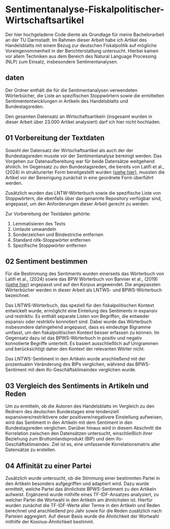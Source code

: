 # Sentimentanalyse-Fiskalpolitischer-Wirtschaftsartikel

Der hier hochgeladene Code diente als Grundlage für meine Bachelorarbeit an der TU Darmstadt. Im Rahmen dieser Arbeit habe ich Artikel des Handelsblatts mit einem Bezug zur deutschen Fiskalpolitik auf mögliche Voreingenommenheit in der Berichterstattung untersucht. Hierbei kamen vor allem Techniken aus dem Bereich des Natural Language Processing (NLP) zum Einsatz, insbesondere Sentimentanalysen.

## daten
Der Ordner enthält die für die Sentimentanalysen verwendeten Wörterbücher, die Liste an spezifischen Stoppwörtern sowie die ermittelten Sentimententwicklungen in Artikeln des Handelsblatts und Bundestagsreden.

Den gesamten Datensatz an Wirtschaftsartikeln (insgesamt wurden in dieser Arbeit über 23.000 Artikel analysiert) darf ich hier nicht hochladen.

## 01 Vorbereitung der Textdaten
Sowohl der Datensatz der Wirtschaftsartikel als auch der der Bundestagsreden musste vor der Sentimentanalyse bereinigt werden. Das Vorgehen zur Datenaufbereitung war für beide Datensätze weitgehend ähnlich. Im Gegensatz zu den Bundestagsreden, die bereits von Latifi et al., (2024) in strukturierter Form bereitgestellt wurden ([siehe hier](https://github.com/albi-lt/Fiscal-Policy-in-the-Bundestag/blob/main/README.md)), mussten die Artikel vor der Bereinigung zunächst in eine geordnete Form überführt werden.

Zusätzlich wurden das LNTW-Wörterbuch sowie die spezifische Liste von Stoppwörtern, die ebenfalls über das genannte Repository verfügbar sind, angepasst, um den Anforderungen dieser Arbeit gerecht zu werden.

Zur Vorbereitung der Textdaten gehörte:
1. Lemmatisieren des Texts
2. Umlaute umwandeln
3. Sonderzeichen und Bindestriche entfernen
4. Standard nltk-Stoppwörter entfernen
5. Spezifische Stoppwörter entfernen

## 02 Sentiment bestimmen
Für die Bestimmung des Sentiments wurden einerseits das Wörterbuch von Latifi et al., (2024) sowie das BPW Wörterbuch von Bannier et al., (2019) ([siehe hier](https://www.uni-giessen.de/de/fbz/fb02/forschung/research-networks/bsfa/textual_analysis/index)) angepasst und auf den Korpus angewendet. Die angepassten Wörterbücher werden in dieser Arbeit als LNTWS- und BPWS-Wörterbuch bezeichnet.

Das LNTWS-Wörterbuch, das speziell für den fiskalpolitischen Kontext entwickelt wurde, ermöglicht eine Einteilung des Sentiments in expansiv und restriktiv. Es enthält separate Listen von Begriffen, die entweder expansiv oder restriktiv konnotiert sind. Dabei wurde das Wörterbuch insbesondere dahingehend angepasst, dass es eindeutige Bigramme umfasst, um den fiskalpolitischen Kontext besser erfassen zu können.
Im Gegensatz dazu ist das BPWS-Wörterbuch in positiv und negativ konnotierte Begriffe unterteilt. Es basiert ausschließlich auf Unigrammen und berücksichtigt daher den Kontext der relevanten Wörter nicht.

Das LNTWS-Sentiment in den Artikeln wurde anschließend mit der prozentualen Veränderung des BIPs verglichen, während das BPWS-Sentiment mit dem ifo-Geschäftsklimaindex verglichen wurde.

## 03 Vergleich des Sentiments in Artikeln und Reden
Um zu ermitteln, ob die Autoren des Handelsblatts im Vergleich zu den Rednern des deutschen Bundestages eine tendenziell expansivere/restriktivere oder positivere/negativere Einstellung aufweisen, wird das Sentiment in den Artikeln mit dem Sentiment in den Bundestagsreden verglichen. Darüber hinaus wird in diesem Abschnitt die Korrelation zwischen den Datensätzen untersucht, einschließlich ihrer Beziehung zum Bruttoinlandsprodukt (BIP) und dem ifo-Geschäftsklimaindex. Ziel ist es, eine umfassende Korrelationsmatrix aller Datensätze zu erstellen.

## 04 Affinität zu einer Partei
Zusätzlich wurde untersucht, ob die Stimmung einer bestimmten Partei in den Artikeln besonders aufgegriffen und adaptiert wird. Dazu wurde ermittelt, welche Partei das ähnlichste BPWS-Sentiment zu den Artikeln aufweist. Ergänzend wurde mithilfe eines TF-IDF-Ansatzes analysiert, zu welcher Partei die Wortwahl in den Artikeln am ähnlichsten ist. Hierfür wurden zunächst die TF-IDF-Werte aller Terme in den Artikeln und Reden berechnet und anschließend pro Jahr sowie für die Reden zusätzlich nach Parteien aggregiert. Auf dieser Basis wurde die Ähnlichkeit der Wortwahl mithilfe der Kosinus-Ähnlichkeit bestimmt.
